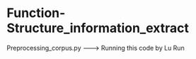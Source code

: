 # Function-Structure_information_extract


Preprocessing_corpus.py   --->  Running this code by Lu Run


